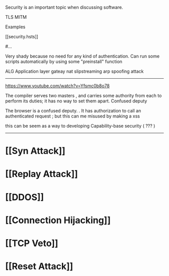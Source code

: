 

Security is an important topic when discussing software. 



TLS
MITM


Examples


[[security.hsts]]



#... 
 

Very shady because no need for any kind of authentication. Can run some scripts automatically by using some "preinstall" function


ALG Application layer gateay
nat slipstreaming
arp spoofing attack



___



https://www.youtube.com/watch?v=Yfsmc0b8o78

The compiler serves two masters , and carries some authority from each to perform its duties; it has no way to set them apart. 
    Confused deputy

The browser is a confused deputy. 
    . It  has authorization to call an authenticated request ; but this can me misused by making a xss 

 this can be seem as a way to developing Capability-base security ( ??? )



___




# [[Syn Attack]]

# [[Replay Attack]]

# [[DDOS]]


# [[Connection Hijacking]]

# [[TCP Veto]]


# [[Reset Attack]]



